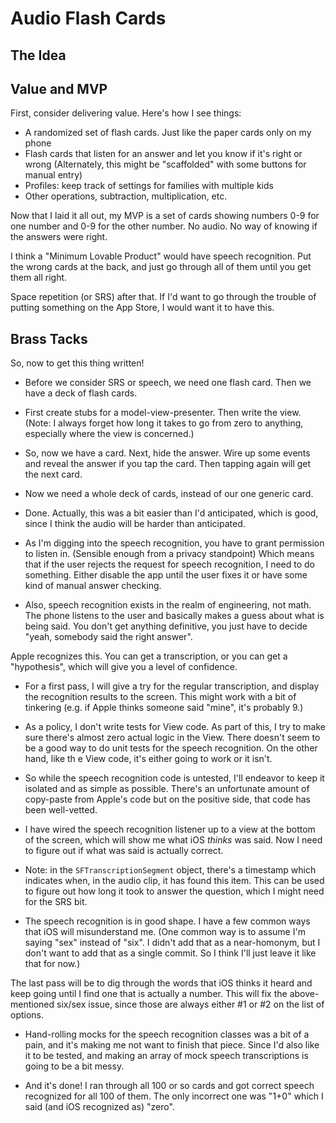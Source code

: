 # Audio Flash Cards

## The Idea

## Value and MVP

First, consider delivering value.  Here's how I see things:

- A randomized set of flash cards.  Just like the paper cards only on my phone
- Flash cards that listen for an answer and let you know if it's right or wrong
  (Alternately, this might be "scaffolded" with some buttons for manual entry)
- Profiles: keep track of settings for families with multiple kids
- Other operations, subtraction, multiplication, etc.

Now that I laid it all out, my MVP is a set of cards showing numbers 0-9 for one number and 0-9 for the other number.  No audio.  No way of knowing if the answers were right.

I think a "Minimum Lovable Product" would have speech recognition.  Put the wrong cards at the back, and just go through all of them until you get them all right.

Space repetition (or SRS) after that.  If I'd want to go through the trouble of putting something on the App Store, I would want it to have this.

##  Brass Tacks

So, now to get this thing written!

- Before we consider SRS or speech, we need one flash card.  Then we have a deck of flash cards.

- First create stubs for a model-view-presenter.  Then write the view.  (Note: I always forget how long it takes to go from zero to anything, especially where the view is concerned.)

- So, now we have a card.  Next, hide the answer.  Wire up some events and reveal the answer if you tap the card.  Then tapping again will get the next card.

- Now we need a whole deck of cards, instead of our one generic card.

- Done.  Actually, this was a bit easier than I'd anticipated, which is good, since I think the audio will be harder than anticipated.

- As I'm digging into the speech recognition, you have to grant permission to listen in. (Sensible enough from a privacy standpoint)  Which means that if the user rejects the request for speech recognition, I need to do something.  Either disable the app until the user fixes it or have some kind of manual answer checking.

- Also, speech recognition exists in the realm of engineering, not math.  The phone listens to the user and basically makes a guess about what is being said.  You don't get anything definitive, you just have to decide "yeah, somebody said the right answer".

Apple recognizes this.  You can get a transcription, or you can get a "hypothesis", which will give you a level of confidence.

- For a first pass, I will give a try for the regular transcription, and display the recognition results to the screen.  This might work with a bit of tinkering (e.g. if Apple thinks someone said "mine", it's probably 9.)

- As a policy, I don't write tests for View code.  As part of this, I try to make sure there's almost zero actual logic in the View.  There doesn't seem to be a good way to do unit tests for the speech recognition.  On the other hand, like th e View code, it's either going to work or it isn't.

- So while the speech recognition code is untested, I'll endeavor to keep it isolated and as simple as possible.  There's an unfortunate amount of copy-paste from Apple's code but on the positive side, that code has been well-vetted.

- I have wired the speech recognition listener up to a view at the bottom of the screen, which will show me what iOS _thinks_ was said.  Now I need to figure out if what was said is actually correct.

- Note: in the `SFTranscriptionSegment` object, there's a timestamp which indicates when, in the audio clip, it has found this item.  This can be used to figure out how long it took to answer the question, which I might need for the SRS bit.

- The speech recognition is in good shape.  I have a few common ways that iOS will misunderstand me.  (One common way is to assume I'm saying "sex" instead of "six".  I didn't add that as a near-homonym, but I don't want to add that as a single commit.  So I think I'll just leave it like that for now.)

The last pass will be to dig through the words that iOS thinks it heard and keep going until I find one that is actually a number.  This will fix the above-mentioned six/sex issue, since those are always either #1 or #2 on the list of options.

- Hand-rolling mocks for the speech recognition classes was a bit of a pain, and it's making me not want to finish that piece.  Since I'd also like it to be tested, and making an array of mock speech transcriptions is going to be a bit messy.

- And it's done!  I ran through all 100 or so cards and got correct speech recognized for all 100 of them.  The only incorrect one was "1+0" which I said (and iOS recognized as) "zero".



